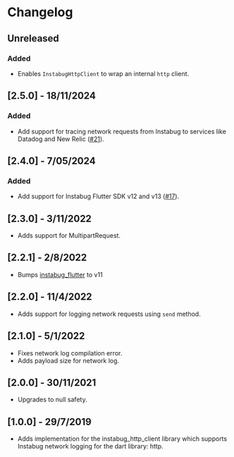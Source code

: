 # Changelog

## Unreleased

### Added

- Enables `InstabugHttpClient` to wrap an internal `http` client.

## [2.5.0] - 18/11/2024

### Added

- Add support for tracing network requests from Instabug to services like Datadog and New Relic ([#21](https://github.com/Instabug/Instabug-Dart-http-Adapter/pull/21)).

## [2.4.0] - 7/05/2024

### Added

- Add support for Instabug Flutter SDK v12 and v13 ([#17](https://github.com/Instabug/Instabug-Dart-http-Adapter/pull/17)).

## [2.3.0] - 3/11/2022

- Adds support for MultipartRequest.

## [2.2.1] - 2/8/2022

- Bumps [instabug_flutter](https://pub.dev/packages/instabug_flutter) to v11

## [2.2.0] - 11/4/2022

- Adds support for logging network requests using `send` method.

## [2.1.0] - 5/1/2022

- Fixes network log compilation error.
- Adds payload size for network log.

## [2.0.0] - 30/11/2021

- Upgrades to null safety.

## [1.0.0] - 29/7/2019

- Adds implementation for the instabug_http_client library which supports Instabug network logging for the dart library: http.
